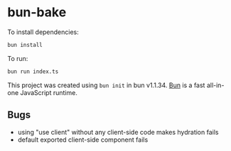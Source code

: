 # bun-bake

To install dependencies:

```bash
bun install
```

To run:

```bash
bun run index.ts
```

This project was created using `bun init` in bun v1.1.34. [Bun](https://bun.sh) is a fast all-in-one JavaScript runtime.


## Bugs

* using "use client" without any client-side code makes hydration fails
* default exported client-side component fails